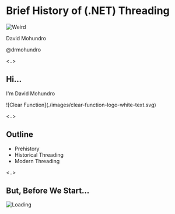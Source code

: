 # Brief History of (.NET) Threading

![Weird](./images/weird-intro.gif)

David Mohundro

@drmohundro

<..>

## Hi...

I'm David Mohundro

<div>
	![Clear Function](./images/clear-function-logo-white-text.svg) <!-- .element: style="border: none; width: 280px; background-color: rgba(0,0,0,0); box-shadow: none" -->
</div>

<..>

## Outline

* Prehistory
* Historical Threading
* Modern Threading

<..>

## But, Before We Start...

![Loading](./images/loading.gif)
